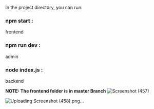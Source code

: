 In the project directory, you can run:  
### **npm start** :
frontend
### **npm run dev**  :
admin
### **node index.js** : 
backend 

**NOTE: The frontend folder is in master Branch**
![Screenshot (457)](https://github.com/dhanashrighagare/E-commerce/assets/77435428/bf2be911-fefb-4eac-a742-b89380748eab)

![Uploading Screenshot (458).png…]()
